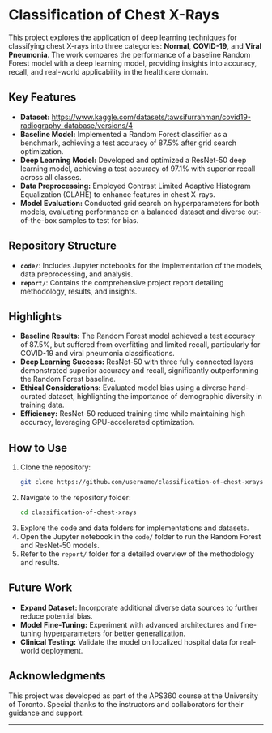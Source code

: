 # Classification of Chest X-Rays

This project explores the application of deep learning techniques for classifying chest X-rays into three categories: **Normal**, **COVID-19**, and **Viral Pneumonia**. The work compares the performance of a baseline Random Forest model with a deep learning model, providing insights into accuracy, recall, and real-world applicability in the healthcare domain.

## Key Features
- **Dataset:** https://www.kaggle.com/datasets/tawsifurrahman/covid19-radiography-database/versions/4 
- **Baseline Model:** Implemented a Random Forest classifier as a benchmark, achieving a test accuracy of 87.5% after grid search optimization.
- **Deep Learning Model:** Developed and optimized a ResNet-50 deep learning model, achieving a test accuracy of 97.1% with superior recall across all classes.
- **Data Preprocessing:** Employed Contrast Limited Adaptive Histogram Equalization (CLAHE) to enhance features in chest X-rays.
- **Model Evaluation:** Conducted grid search on hyperparameters for both models, evaluating performance on a balanced dataset and diverse out-of-the-box samples to test for bias.

## Repository Structure

- **`code/`**: Includes Jupyter notebooks for the implementation of the models, data preprocessing, and analysis.
- **`report/`**: Contains the comprehensive project report detailing methodology, results, and insights.

## Highlights

- **Baseline Results:** The Random Forest model achieved a test accuracy of 87.5%, but suffered from overfitting and limited recall, particularly for COVID-19 and viral pneumonia classifications.
- **Deep Learning Success:** ResNet-50 with three fully connected layers demonstrated superior accuracy and recall, significantly outperforming the Random Forest baseline.
- **Ethical Considerations:** Evaluated model bias using a diverse hand-curated dataset, highlighting the importance of demographic diversity in training data.
- **Efficiency:** ResNet-50 reduced training time while maintaining high accuracy, leveraging GPU-accelerated optimization.

## How to Use

1. Clone the repository:  
   ```bash
   git clone https://github.com/username/classification-of-chest-xrays.git
   ```
2. Navigate to the repository folder:
   ```bash
   cd classification-of-chest-xrays
   ```
3. Explore the code and data folders for implementations and datasets.
4. Open the Jupyter notebook in the `code/` folder to run the Random Forest and ResNet-50 models.
5. Refer to the `report/` folder for a detailed overview of the methodology and results.

## Future Work

- **Expand Dataset:** Incorporate additional diverse data sources to further reduce potential bias.
- **Model Fine-Tuning:** Experiment with advanced architectures and fine-tuning hyperparameters for better generalization.
- **Clinical Testing:** Validate the model on localized hospital data for real-world deployment.

## Acknowledgments

This project was developed as part of the APS360 course at the University of Toronto. Special thanks to the instructors and collaborators for their guidance and support.

---
